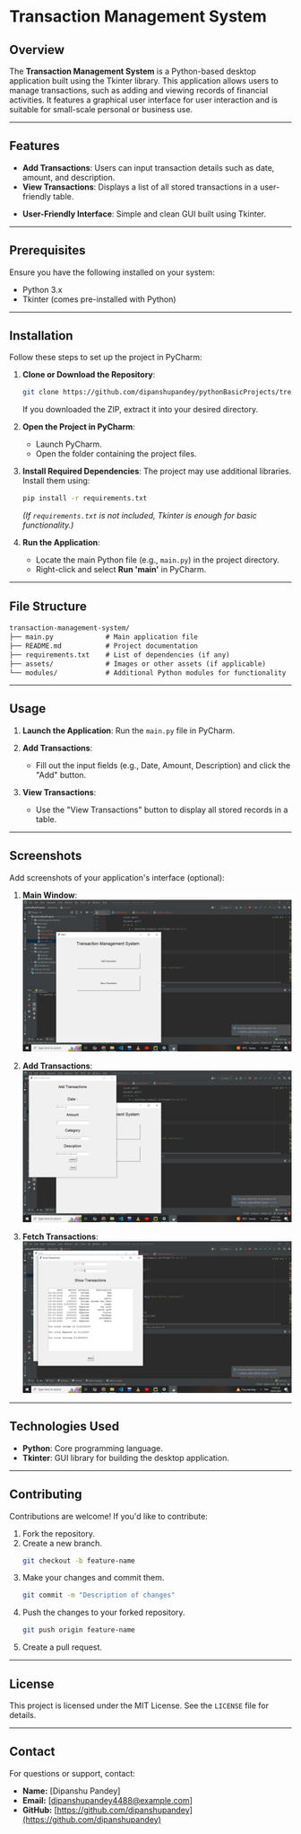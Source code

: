 # Transaction Management System

## Overview
The **Transaction Management System** is a Python-based desktop application built using the Tkinter library. This application allows users to manage transactions, such as adding and viewing records of financial activities. It features a graphical user interface for user interaction and is suitable for small-scale personal or business use.

---

## Features
- **Add Transactions**: Users can input transaction details such as date, amount, and description.
- **View Transactions**: Displays a list of all stored transactions in a user-friendly table.

[comment]: <> (- **Delete Transactions**: Allows users to remove unwanted or incorrect transaction records.)
- **User-Friendly Interface**: Simple and clean GUI built using Tkinter.

---

## Prerequisites
Ensure you have the following installed on your system:

- Python 3.x
- Tkinter (comes pre-installed with Python)

---

## Installation

Follow these steps to set up the project in PyCharm:

1. **Clone or Download the Repository**:
   ```bash
   git clone https://github.com/dipanshupandey/pythonBasicProjects/tree/main/data_entry.git
   ```
   
   If you downloaded the ZIP, extract it into your desired directory.

2. **Open the Project in PyCharm**:
   - Launch PyCharm.
   - Open the folder containing the project files.

3. **Install Required Dependencies**:
   The project may use additional libraries. Install them using:
   ```bash
   pip install -r requirements.txt
   ```

   *(If `requirements.txt` is not included, Tkinter is enough for basic functionality.)*

4. **Run the Application**:
   - Locate the main Python file (e.g., `main.py`) in the project directory.
   - Right-click and select **Run 'main'** in PyCharm.

---

## File Structure
```
transaction-management-system/
├── main.py             # Main application file
├── README.md           # Project documentation
├── requirements.txt    # List of dependencies (if any)
├── assets/             # Images or other assets (if applicable)
└── modules/            # Additional Python modules for functionality
```

---

## Usage

1. **Launch the Application**:
   Run the `main.py` file in PyCharm.

2. **Add Transactions**:
   - Fill out the input fields (e.g., Date, Amount, Description) and click the "Add" button.

3. **View Transactions**:
   - Use the "View Transactions" button to display all stored records in a table.


---

## Screenshots

Add screenshots of your application's interface (optional):

1. **Main Window**:
   ![Main Window](assets/main.png)

2. **Add Transactions**:
   ![Add Transactions](assets/addtrans.png)
3. **Fetch Transactions**:
   ![Fetch Transactions](assets/fetchtrans.png)

---

## Technologies Used
- **Python**: Core programming language.
- **Tkinter**: GUI library for building the desktop application.

---

## Contributing
Contributions are welcome! If you'd like to contribute:

1. Fork the repository.
2. Create a new branch.
   ```bash
   git checkout -b feature-name
   ```
3. Make your changes and commit them.
   ```bash
   git commit -m "Description of changes"
   ```
4. Push the changes to your forked repository.
   ```bash
   git push origin feature-name
   ```
5. Create a pull request.

---

## License
This project is licensed under the MIT License. See the `LICENSE` file for details.

---

## Contact
For questions or support, contact:
- **Name:** [Dipanshu Pandey]
- **Email:** [dipanshupandey4488@example.com]
- **GitHub:** [https://github.com/dipanshupandey](https://github.com/dipanshupandey)
